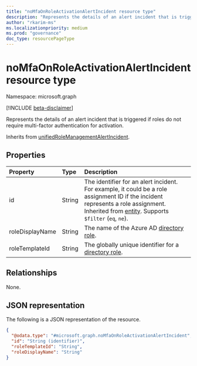 ```yaml
---
title: "noMfaOnRoleActivationAlertIncident resource type"
description: "Represents the details of an alert incident that is triggered if roles do not require multi-factor authentication for activation."
author: "rkarim-ms"
ms.localizationpriority: medium
ms.prod: "governance"
doc_type: resourcePageType
---
```


# noMfaOnRoleActivationAlertIncident resource type

Namespace: microsoft.graph

[!INCLUDE [beta-disclaimer](../../includes/beta-disclaimer.md)]

Represents the details of an alert incident that is triggered if roles do not require multi-factor authentication for activation.

Inherits from [unifiedRoleManagementAlertIncident](../resources/unifiedrolemanagementalertincident.md).

## Properties
|Property|Type|Description|
|:---|:---|:---|
|id|String|The identifier for an alert incident. For example, it could be a role assignment ID if the incident represents a role assignment. Inherited from [entity](../resources/entity.md). Supports `$filter` (`eq`, `ne`).|
|roleDisplayName|String|The name of the Azure AD [directory role](unifiedroledefinition.md).|
|roleTemplateId|String|The globally unique identifier for a [directory role](unifiedroledefinition.md).|

## Relationships
None.

## JSON representation
The following is a JSON representation of the resource.
<!-- {
  "blockType": "resource",
  "keyProperty": "id",
  "@odata.type": "microsoft.graph.noMfaOnRoleActivationAlertIncident",
  "baseType": "microsoft.graph.unifiedRoleManagementAlertIncident",
  "openType": false
}
-->
``` json
{
  "@odata.type": "#microsoft.graph.noMfaOnRoleActivationAlertIncident",
  "id": "String (identifier)",
  "roleTemplateId": "String",
  "roleDisplayName": "String"
}
```

